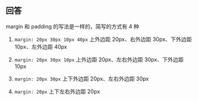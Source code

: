 ## 回答

margin 和 padding 的写法是一样的，简写的方式有 4 种

1. `margin: 20px 30px 10px 40px` 上外边距 20px、右外边距 30px、下外边距 10px、左外边距 40px

2. `margin: 20px 30px 10px` 上外边距 20px、左右外边距 30px、下外边距 10px

3. `margin: 20px 30px` 上下外边距 20px、左右外边距 30px

4. `margin: 20px` 上下左右外边距 20px
